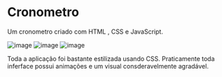 # Cronometro
Um cronometro criado com HTML , CSS e JavaScript.

![image](https://user-images.githubusercontent.com/100701341/161329123-5b3cc43d-f922-4e81-a2f2-2e3f7e7b257f.png)
![image](https://user-images.githubusercontent.com/100701341/161365290-19ae513b-0dda-42c2-93c0-e304c9deb918.png)
![image](https://user-images.githubusercontent.com/100701341/161365316-89daaa45-183b-45c9-99ef-c59114effec1.png)

Toda a aplicação foi bastante estilizada usando CSS. Praticamente toda inferface possui animações e um visual consderavelmente agradável.
